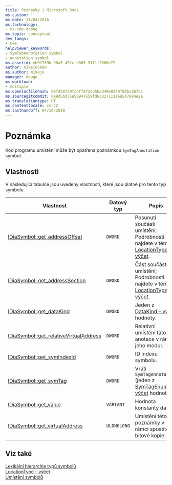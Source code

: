 ```yaml
---
title: Poznámky | Microsoft Docs
ms.custom: ''
ms.date: 11/04/2016
ms.technology:
- vs-ide-debug
ms.topic: conceptual
dev_langs:
- C++
helpviewer_keywords:
- SymTabAnnotation symbol
- Annotation symbol
ms.assetid: eb9f759b-98a5-45fc-b085-91f1f2666e72
author: mikejo5000
ms.author: mikejo
manager: douge
ms.workload:
- multiple
ms.openlocfilehash: 88f428729fcaff872db5bad49e0349f08bc8b7ac
ms.sourcegitcommit: 6a9d5bd75e50947659fd6c837111a6a547884e2a
ms.translationtype: HT
ms.contentlocale: cs-CZ
ms.lasthandoff: 04/16/2018
---
```

# <a name="annotation"></a>Poznámka
Kód programu umístění může být opatřena poznámkou `SymTagAnnotation` symbol.  
  
## <a name="properties"></a>Vlastnosti  
 V následující tabulce jsou uvedeny vlastnosti, které jsou platné pro tento typ symbolu.  
  
|Vlastnost|Datový typ|Popis|  
|--------------|---------------|-----------------|  
|[IDiaSymbol::get_addressOffset](../../debugger/debug-interface-access/idiasymbol-get-addressoffset.md)|`DWORD`|Posunutí součástí umístění; Podrobnosti najdete v tématu [LocationType – výčet](../../debugger/debug-interface-access/locationtype.md).|  
|[IDiaSymbol::get_addressSection](../../debugger/debug-interface-access/idiasymbol-get-addresssection.md)|`DWORD`|Část součástí umístění; Podrobnosti najdete v tématu [LocationType – výčet](../../debugger/debug-interface-access/locationtype.md).|  
|[IDiaSymbol::get_dataKind](../../debugger/debug-interface-access/idiasymbol-get-datakind.md)|`DWORD`|Jeden z [DataKind – výčet](../../debugger/debug-interface-access/datakind.md) hodnoty.|  
|[IDiaSymbol::get_relativeVirtualAddress](../../debugger/debug-interface-access/idiasymbol-get-relativevirtualaddress.md)|`DWORD`|Relativní umístění tato anotace v rámci jeho modul.|  
|[IDiaSymbol::get_symIndexId](../../debugger/debug-interface-access/idiasymbol-get-symindexid.md)|`DWORD`|ID indexu symbolu.|  
|[IDiaSymbol::get_symTag](../../debugger/debug-interface-access/idiasymbol-get-symtag.md)|`DWORD`|Vrátí `SymTagAnnotation` (jeden z [SymTagEnum – výčet](../../debugger/debug-interface-access/symtagenum.md) hodnoty).|  
|[IDiaSymbol::get_value](../../debugger/debug-interface-access/idiasymbol-get-value.md)|`VARIANT`|Hodnota konstanty data.|  
|[IDiaSymbol::get_virtualAddress](../../debugger/debug-interface-access/idiasymbol-get-virtualaddress.md)|`ULONGLONG`|Umístění této poznámky v rámci spustitelné bitové kopie.|  
  
## <a name="see-also"></a>Viz také  
 [Lexikální hierarchie typů symbolů](../../debugger/debug-interface-access/lexical-hierarchy-of-symbol-types.md)   
 [LocationType – výčet](../../debugger/debug-interface-access/locationtype.md)   
 [Umístění symbolů](../../debugger/debug-interface-access/symbol-locations.md)